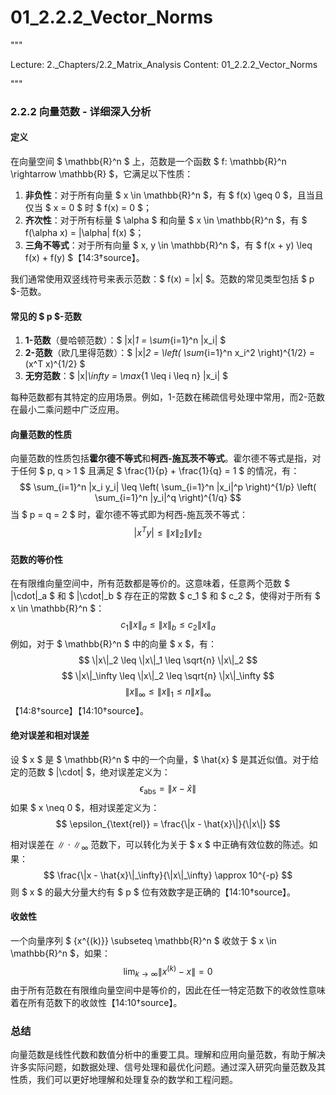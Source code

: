 # 01_2.2.2_Vector_Norms

"""

Lecture: 2._Chapters/2.2_Matrix_Analysis
Content: 01_2.2.2_Vector_Norms

"""
### 2.2.2 向量范数 - 详细深入分析

#### 定义
在向量空间 $ \mathbb{R}^n $ 上，范数是一个函数 $ f: \mathbb{R}^n \rightarrow \mathbb{R} $，它满足以下性质：
1. **非负性**：对于所有向量 $ x \in \mathbb{R}^n $，有 $ f(x) \geq 0 $，且当且仅当 $ x = 0 $ 时 $ f(x) = 0 $；
2. **齐次性**：对于所有标量 $ \alpha $ 和向量 $ x \in \mathbb{R}^n $，有 $ f(\alpha x) = |\alpha| f(x) $；
3. **三角不等式**：对于所有向量 $ x, y \in \mathbb{R}^n $，有 $ f(x + y) \leq f(x) + f(y) $【14:3†source】。

我们通常使用双竖线符号来表示范数：$ f(x) = \|x\| $。范数的常见类型包括 $ p $-范数。

#### 常见的 $ p $-范数
1. **1-范数**（曼哈顿范数）：$ \|x\|_1 = \sum_{i=1}^n |x_i| $
2. **2-范数**（欧几里得范数）：$ \|x\|_2 = \left( \sum_{i=1}^n x_i^2 \right)^{1/2} = (x^T x)^{1/2} $
3. **无穷范数**：$ \|x\|_\infty = \max_{1 \leq i \leq n} |x_i| $

每种范数都有其特定的应用场景。例如，1-范数在稀疏信号处理中常用，而2-范数在最小二乘问题中广泛应用。

#### 向量范数的性质
向量范数的性质包括**霍尔德不等式**和**柯西-施瓦茨不等式**。霍尔德不等式是指，对于任何 $ p, q > 1 $ 且满足 $ \frac{1}{p} + \frac{1}{q} = 1 $ 的情况，有：
$$ \sum_{i=1}^n |x_i y_i| \leq \left( \sum_{i=1}^n |x_i|^p \right)^{1/p} \left( \sum_{i=1}^n |y_i|^q \right)^{1/q} $$
当 $ p = q = 2 $ 时，霍尔德不等式即为柯西-施瓦茨不等式：
$$ |x^T y| \leq \|x\|_2 \|y\|_2 $$

#### 范数的等价性
在有限维向量空间中，所有范数都是等价的。这意味着，任意两个范数 $ \|\cdot\|_a $ 和 $ \|\cdot\|_b $ 存在正的常数 $ c_1 $ 和 $ c_2 $，使得对于所有 $ x \in \mathbb{R}^n $：
$$ c_1 \|x\|_a \leq \|x\|_b \leq c_2 \|x\|_a $$
例如，对于 $ \mathbb{R}^n $ 中的向量 $ x $，有：
$$ \|x\|_2 \leq \|x\|_1 \leq \sqrt{n} \|x\|_2 $$
$$ \|x\|_\infty \leq \|x\|_2 \leq \sqrt{n} \|x\|_\infty $$
$$ \|x\|_\infty \leq \|x\|_1 \leq n \|x\|_\infty $$【14:8†source】【14:10†source】。

#### 绝对误差和相对误差
设 $ x $ 是 $ \mathbb{R}^n $ 中的一个向量，$ \hat{x} $ 是其近似值。对于给定的范数 $ \|\cdot\| $，绝对误差定义为：
$$ \epsilon_{\text{abs}} = \|x - \hat{x}\| $$
如果 $ x \neq 0 $，相对误差定义为：
$$ \epsilon_{\text{rel}} = \frac{\|x - \hat{x}\|}{\|x\|} $$

相对误差在 $\|\cdot\|_\infty$ 范数下，可以转化为关于 $ x $ 中正确有效位数的陈述。如果：
$$ \frac{\|x - \hat{x}\|_\infty}{\|x\|_\infty} \approx 10^{-p} $$
则 $ x $ 的最大分量大约有 $ p $ 位有效数字是正确的【14:10†source】。

#### 收敛性
一个向量序列 $ \{x^{(k)}\} \subseteq \mathbb{R}^n $ 收敛于 $ x \in \mathbb{R}^n $，如果：
$$ \lim_{k \to \infty} \|x^{(k)} - x\| = 0 $$
由于所有范数在有限维向量空间中是等价的，因此在任一特定范数下的收敛性意味着在所有范数下的收敛性【14:10†source】。

### 总结
向量范数是线性代数和数值分析中的重要工具。理解和应用向量范数，有助于解决许多实际问题，如数据处理、信号处理和最优化问题。通过深入研究向量范数及其性质，我们可以更好地理解和处理复杂的数学和工程问题。
